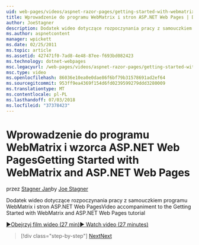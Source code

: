 ```yaml
---
uid: web-pages/videos/aspnet-razor-pages/getting-started-with-webmatrix-and-aspnet-web-pages
title: Wprowadzenie do programu WebMatrix i stron ASP.NET Web Pages | Dokumentacja firmy Microsoft
author: JoeStagner
description: Dodatek wideo dotyczące rozpoczynania pracy z samouczkiem programu WebMatrix i stron ASP.NET Web Pages
ms.author: aspnetcontent
manager: wpickett
ms.date: 02/25/2011
ms.topic: article
ms.assetid: 427471f0-7ad8-4e48-87ee-f693bd082423
ms.technology: dotnet-webpages
msc.legacyurl: /web-pages/videos/aspnet-razor-pages/getting-started-with-webmatrix-and-aspnet-web-pages
msc.type: video
ms.openlocfilehash: 86036e10ea0e0dae86f6bf79b31578691ad2ef64
ms.sourcegitcommit: 953ff9ea4369f154d6fd0239599279ddd3280009
ms.translationtype: MT
ms.contentlocale: pl-PL
ms.lasthandoff: 07/03/2018
ms.locfileid: "37378423"
---
```

<a name="getting-started-with-webmatrix-and-aspnet-web-pages"></a><span data-ttu-id="e0725-103">Wprowadzenie do programu WebMatrix i wzorca ASP.NET Web Pages</span><span class="sxs-lookup"><span data-stu-id="e0725-103">Getting Started with WebMatrix and ASP.NET Web Pages</span></span>
====================
<span data-ttu-id="e0725-104">przez [Stagner Jan](https://github.com/JoeStagner)</span><span class="sxs-lookup"><span data-stu-id="e0725-104">by [Joe Stagner](https://github.com/JoeStagner)</span></span>

<span data-ttu-id="e0725-105">Dodatek wideo dotyczące rozpoczynania pracy z samouczkiem programu WebMatrix i stron ASP.NET Web Pages</span><span class="sxs-lookup"><span data-stu-id="e0725-105">Video accompaniment to the Getting Started with WebMatrix and ASP.NET Web Pages tutorial</span></span>

[<span data-ttu-id="e0725-106">&#9654;Obejrzyj film wideo (27 min)</span><span class="sxs-lookup"><span data-stu-id="e0725-106">&#9654; Watch video (27 minutes)</span></span>](https://channel9.msdn.com/Blogs/ASP-NET-Site-Videos/getting-started-with-webmatrix-and-aspnet-web-pages)

> [!div class="step-by-step"]
> [<span data-ttu-id="e0725-107">Next</span><span class="sxs-lookup"><span data-stu-id="e0725-107">Next</span></span>](introduction-to-aspnet-web-programming-using-the-razor-syntax.md)
